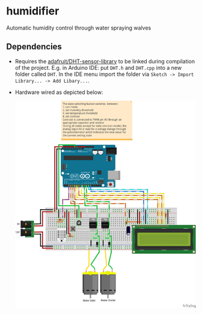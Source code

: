 # humidifier
Automatic humidity control through water spraying walves

## Dependencies

- Requires the [adafruit/DHT-sensor-library](https://github.com/adafruit/DHT-sensor-library)  to be linked during compilation of the project. E.g. in Arduino IDE: put `DHT.h` and `DHT.cpp` into a new folder called `DHT`. In the IDE menu import the folder via `Sketch -> Import Library... -> Add Libary...`.
- Hardware wired as depicted below:

    ![humidifier](img/humidifier.png)


